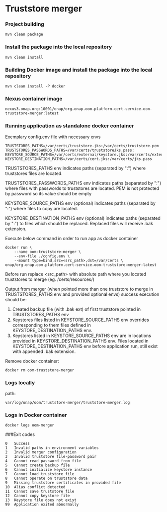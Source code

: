 # Truststore merger

### Project building
```
mvn clean package
```

### Install the package into the local repository
```
mvn clean install
```

### Building Docker image and  install the package into the local repository
```
mvn clean install -P docker
```

### Nexus container image
```
nexus3.onap.org:10001/onap/org.onap.oom.platform.cert-service.oom-truststore-merger:latest
```

### Running application as standalone docker container

Exemplary config.env file with necessary envs
```
TRUSTSTORES_PATHS=/var/certs/truststore.jks:/var/certs/truststore.pem
TRUSTSTORES_PASSWORDS_PATHS=/var/certs/truststoreJks.pass:
KEYSTORE_SOURCE_PATHS=/var/certs/external/keystore.jks:/var/certs/external/keystore.pass
KEYSTORE_DESTINATION_PATHS=/var/certs/cert.jks:/var/certs/jks.pass
```
TRUSTSTORES_PATHS env indicates paths (separated by ":") where truststores files are located.

TRUSTSTORES_PASSWORDS_PATHS env indicates paths (separated by ":") where files with passwords to truststores are located.
PEM is not protected by password so its value should be empty

KEYSTORE_SOURCE_PATHS env (optional) indicates paths (separated by ":") where files to copy are located.

KEYSTORE_DESTINATION_PATHS env (optional) indicates paths (separated by ":") to files which should be replaced. Replaced files will receive .bak extension.

Execute below command in order to run app as docker container
```
docker run \
    --name oom-truststore-merger \
    --env-file ./config.env \
    --mount type=bind,src=<src_path>,dst=/var/certs \
onap/org.onap.oom.platform.cert-service.oom-truststore-merger:latest
```
Before run replace <src_path> with absolute path where you located truststores to merge (eg. /certs/resources/)

Output from merger (when pointed more than one truststore to merge in TRUSTSTORES_PATHS env and provided optional envs) success execution should be:
1. Created backup file (with .bak ext) of first truststore pointed in TRUSTSTORES_PATHS env
2. Keystores files listed in KEYSTORE_SOURCE_PATHS env overrides corresponding to them files defined in KEYSTORE_DESTINATION_PATHS env.
3. Keystores listed in KEYSTORE_SOURCE_PATHS env are in locations provided in KEYSTORE_DESTINATION_PATHS env. Files located in KEYSTORE_DESTINATION_PATHS env before application run, still exist with appended .bak extension.

Remove docker container:
```
docker rm oom-truststore-merger
```

### Logs locally

path:
```
var/log/onap/oom/truststore-merger/truststore-merger.log
```
### Logs in Docker container
```
docker logs oom-merger
```
###Exit codes
```
0   Success
1   Invalid paths in environment variables
2   Invalid merger configuration
3   Invalid truststore file-password pair
4   Cannot read password from file
5   Cannot create backup file
6   Cannot initialize keystore instance
7   Cannot load truststore file
8   Cannot operate on truststore data
9   Missing truststore certificates in provided file
10  Alias conflict detected
11  Cannot save truststore file
12  Cannot copy keystore file
13  Keystore file does not exist
99  Application exited abnormally
